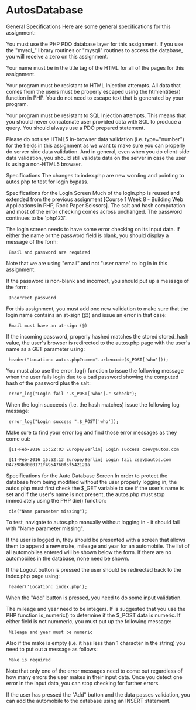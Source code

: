 # AutosDatabase

General Specifications
Here are some general specifications for this assignment:

You must use the PHP PDO database layer for this assignment. If you use the "mysql_" library routines or "mysqli" routines to access the database, you will receive a zero on this assignment.

Your name must be in the title tag of the HTML for all of the pages for this assignment.

Your program must be resistant to HTML Injection attempts. All data that comes from the users must be properly escaped using the htmlentities() function in PHP. You do not need to escape text that is generated by your program.

Your program must be resistant to SQL Injection attempts. This means that you should never concatenate user provided data with SQL to produce a query. You should always use a PDO prepared statement.

Please do not use HTML5 in-browser data validation (i.e. type="number") for the fields in this assignment as we want to make sure you can properly do server side data validation. And in general, even when you do client-side data validation, you should still validate data on the server in case the user is using a non-HTML5 browser.

Specifications
The changes to index.php are new wording and pointing to autos.php to test for login bypass. 

Specifications for the Login Screen
Much of the login.php is reused and extended from the previous assignment [Course 1 Week 8 - Building Web Applications in PHP, Rock Paper Scissors]. The salt and hash computation and most of the error checking comes across unchanged. The password continues to be 'php123'.

The login screen needs to have some error checking on its input data. If either the name or the password field is blank, you should display a message of the form:

     Email and password are required

Note that we are using "email" and not "user name" to log in in this assignment.

If the password is non-blank and incorrect, you should put up a message of the form:

     Incorrect password

For this assignment, you must add one new validation to make sure that the login name contains an at-sign (@) and issue an error in that case:

     Email must have an at-sign (@)

If the incoming password, properly hashed matches the stored stored_hash value, the user's browser is redirected to the autos.php page with the user's name as a GET parameter using:

     header("Location: autos.php?name=".urlencode($_POST['who']));

You must also use the error_log() function to issue the following message when the user fails login due to a bad password showing the computed hash of the password plus the salt:

     error_log("Login fail ".$_POST['who']." $check");

When the login succeeds (i.e. the hash matches) issue the following log message:

     error_log("Login success ".$_POST['who']);

Make sure to find your error log and find those error messages as they come out:

     [11-Feb-2016 15:52:03 Europe/Berlin] Login success csev@autos.com

     [11-Feb-2016 15:52:13 Europe/Berlin] Login fail csev@autos.com            047398bd0e0171f4954760f5f542121a

Specifications for the Auto Database Screen
In order to protect the database from being modified without the user properly logging in, the autos.php must first check the $_GET variable to see if the user's name is set and if the user's name is not present, the autos.php must stop immediately using the PHP die() function:

     die("Name parameter missing");

To test, navigate to autos.php manually without logging in - it should fail with "Name parameter missing".

 

If the user is logged in, they should be presented with a screen that allows them to append a new make, mileage and year for an automobile. The list of all automobiles entered will be shown below the form. If there are no automobiles in the database, none need be shown.

If the Logout button is pressed the user should be redirected back to the index.php page using:

     header('Location: index.php');

When the "Add" button is pressed, you need to do some input validation.

The mileage and year need to be integers. If is suggested that you use the PHP function is_numeric() to determine if the $_POST data is numeric. If either field is not nummeric, you must put up the following message:

     Mileage and year must be numeric

Also if the make is empty (i.e. it has less than 1 character in the string) you need to put out a message as follows:

     Make is required

Note that only one of the error messages need to come out regardless of how many errors the user makes in their input data. Once you detect one error in the input data, you can stop checking for further errors.

If the user has pressed the "Add" button and the data passes validation, you can add the automobile to the database using an INSERT statement.
